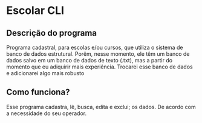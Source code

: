 # Escolar CLI

## Descrição do programa
Programa cadastral, para escolas e/ou cursos, que utiliza o sistema de banco de dados estrutural.
Porêm, nesse momento, ele têm um banco de dados salvo em um banco de dados de texto (.txt), mas a partir do momento que eu adiquirir mais experiência. Trocarei esse banco de dados e adicionarei algo mais robusto

## Como funciona?
Esse programa cadastra, lê, busca, edita e exclui; os dados. De acordo com a necessidade do seu operador.
